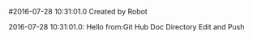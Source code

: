 #2016-07-28 10:31:01.0 Created by Robot

2016-07-28 10:31:01.0: Hello from:Git Hub Doc Directory Edit and Push